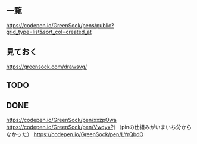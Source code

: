 ## 一覧
https://codepen.io/GreenSock/pens/public?grid_type=list&sort_col=created_at

## 見ておく
https://greensock.com/drawsvg/

## TODO

## DONE
https://codepen.io/GreenSock/pen/xxzpOwa
https://codepen.io/GreenSock/pen/VwdyxPj （pinの仕組みがいまいち分からなかった）
https://codepen.io/GreenSock/pen/LYrQbdO